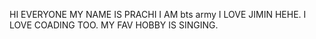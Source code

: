 HI EVERYONE MY NAME IS PRACHI I AM bts army I LOVE JIMIN HEHE.
I LOVE COADING TOO.
MY FAV HOBBY IS SINGING.
